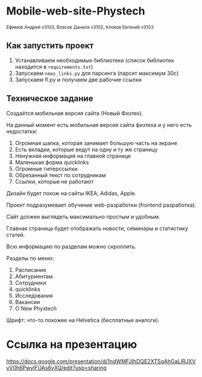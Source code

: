 # Mobile-web-site-Phystech

<sub>Ефимов Андрей v3103,
Власов Данила v3102,
Клоков Евгений v3103.</sub>

## Как запустить проект

1) Устанавливаем необходимые библиотеки (cписок библиотек находится в `requirements.txt`)
2) Запускаем `news_links.py` для парсинга (парсит максимум 30с)
3) Запускаем fl.py и получаем две рабочие ссылки

## Техническое задание

Создаётся мобильная версия сайта (Новый Физтех).

На данный момент есть мобильная версия сайта физтеха и у него есть недостатки:
1)	Огромная шапка, которая занимает большую часть на экране
2)	Есть вкладки, которые ведут на одну и ту же страницу
3)	Ненужная информация на главной странице
4)	Маленькая форма quicklinks
5)	Огромные гиперссылки
6)	Обрезанный текст по сотрудникам
7)	Ссылки, которые не работают

Дизайн будет похож на сайты IKEA, Adidas, Apple.

Проект подразумевает обучение web-разработки (frontend разработка).

Сайт должен выглядеть максимально простым и удобным.

Главная страница будет отображать новости, семинары и статистику статей.

Всю информацию по разделам можно скроллить.

Разделы по меню:
1)	Расписание
2)	Абитуриентам
3)	Сотрудники
4)	quicklinks
5)	Исследования
6)	Вакансии
7)	О New Phystech

Шрифт: что-то похожее на Helvetica (бесплатные аналоги).

# Ссылка на презентацию
https://docs.google.com/presentation/d/1ndWMFJIhDQE2XTSqAhGaLIRJXVvV0h6PwylFUAs6yXQ/edit?usp=sharing
